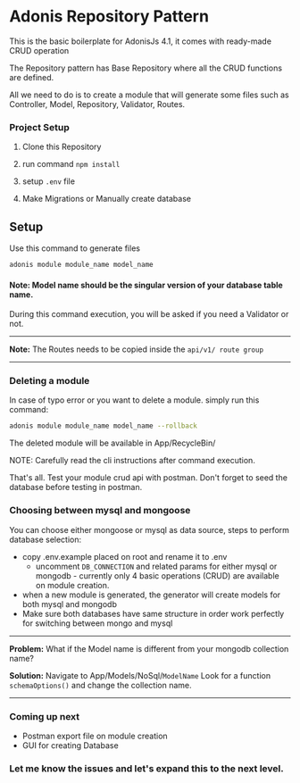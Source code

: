 # Adonis Repository Pattern

This is the basic boilerplate for AdonisJs 4.1, it comes with ready-made CRUD operation

The Repository pattern has Base Repository where all the CRUD functions are defined. 

All we need to do is to create a module that will generate some files such as Controller, Model, Repository, Validator, Routes.

### Project Setup
1. Clone this Repository

2. run command `npm install`

3. setup `.env` file

4. Make Migrations or Manually create database

## Setup
Use this command to generate files

```bash
adonis module module_name model_name
```

#### Note: Model name should be the singular version of your database table name.

During this command execution, you will be asked if you need a Validator or not.

***************
**Note:** The Routes  needs to be copied inside the ```api/v1/ route group```
***************

### Deleting a module
In case of typo error or you want to delete a module. simply run this command:

```bash
adonis module module_name model_name --rollback
```
The deleted module will be available in App/RecycleBin/

NOTE: Carefully read the cli instructions after command execution.

That's all. Test your module crud api with postman. Don't forget to seed the database before testing in postman.

### Choosing between mysql and mongoose
You can choose either mongoose or mysql as data source, steps to perform database selection:
* copy .env.example placed on root and rename it to .env
  * uncomment ```DB_CONNECTION``` and related params for either mysql or mongodb - currently only 4 basic operations (CRUD) are available on module creation. 
* when a new module is generated, the generator will create models for both mysql and mongodb
* Make sure both databases have same structure in order work perfectly for switching between mongo and mysql

***************
**Problem:** What if the Model name is different from your mongodb collection name? 

**Solution:** Navigate to App/Models/NoSql/```ModelName```  Look for a function ```schemaOptions()``` and change the collection name. 
***************

### Coming up next
* Postman export file on module creation
* GUI for creating Database


### Let me know the issues and let's expand this to the next level.
